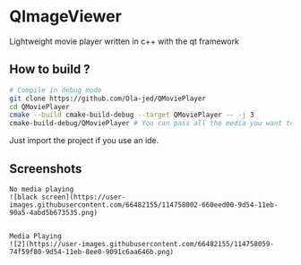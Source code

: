 # QImageViewer

Lightweight movie player written in c++ with the qt framework

## How to build ?

```bash
# Compile in debug mode
git clone https://github.com/Ola-jed/QMoviePlayer
cd QMoviePlayer
cmake --build cmake-build-debug --target QMoviePlayer -- -j 3
cmake-build-debug/QMoviePlayer # You can pass all the media you want to play
```

Just import the project if you use an ide.

## Screenshots
    No media playing
    ![black screen](https://user-images.githubusercontent.com/66482155/114758002-660eed00-9d54-11eb-90a5-4abd5b673535.png)


    Media Playing
    ![2](https://user-images.githubusercontent.com/66482155/114758059-74f59f80-9d54-11eb-8ee0-9091c6aa646b.png)
